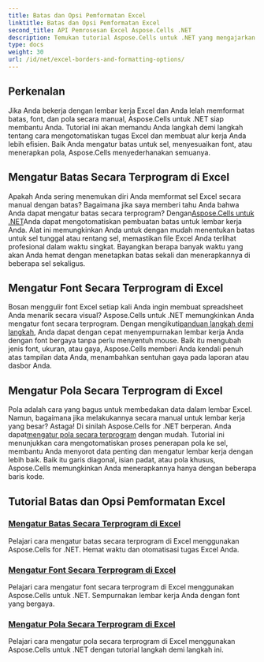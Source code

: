 ```yaml
---
title: Batas dan Opsi Pemformatan Excel
linktitle: Batas dan Opsi Pemformatan Excel
second_title: API Pemrosesan Excel Aspose.Cells .NET
description: Temukan tutorial Aspose.Cells untuk .NET yang mengajarkan Anda cara mengatur batas, font, dan pola Excel secara terprogram, menghemat waktu dan menyempurnakan spreadsheet Anda.
type: docs
weight: 30
url: /id/net/excel-borders-and-formatting-options/
---
```

## Perkenalan

Jika Anda bekerja dengan lembar kerja Excel dan Anda lelah memformat batas, font, dan pola secara manual, Aspose.Cells untuk .NET siap membantu Anda. Tutorial ini akan memandu Anda langkah demi langkah tentang cara mengotomatiskan tugas Excel dan membuat alur kerja Anda lebih efisien. Baik Anda mengatur batas untuk sel, menyesuaikan font, atau menerapkan pola, Aspose.Cells menyederhanakan semuanya.

## Mengatur Batas Secara Terprogram di Excel

 Apakah Anda sering menemukan diri Anda memformat sel Excel secara manual dengan batas? Bagaimana jika saya memberi tahu Anda bahwa Anda dapat mengatur batas secara terprogram? Dengan[Aspose.Cells untuk .NET](./setting-border/)Anda dapat mengotomatiskan pembuatan batas untuk lembar kerja Anda. Alat ini memungkinkan Anda untuk dengan mudah menentukan batas untuk sel tunggal atau rentang sel, memastikan file Excel Anda terlihat profesional dalam waktu singkat. Bayangkan berapa banyak waktu yang akan Anda hemat dengan menetapkan batas sekali dan menerapkannya di beberapa sel sekaligus.

## Mengatur Font Secara Terprogram di Excel

 Bosan menggulir font Excel setiap kali Anda ingin membuat spreadsheet Anda menarik secara visual? Aspose.Cells untuk .NET memungkinkan Anda mengatur font secara terprogram. Dengan mengikuti[panduan langkah demi langkah](./setting-font/), Anda dapat dengan cepat menyempurnakan lembar kerja Anda dengan font bergaya tanpa perlu menyentuh mouse. Baik itu mengubah jenis font, ukuran, atau gaya, Aspose.Cells memberi Anda kendali penuh atas tampilan data Anda, menambahkan sentuhan gaya pada laporan atau dasbor Anda.

## Mengatur Pola Secara Terprogram di Excel

Pola adalah cara yang bagus untuk membedakan data dalam lembar Excel. Namun, bagaimana jika melakukannya secara manual untuk lembar kerja yang besar? Astaga! Di sinilah Aspose.Cells for .NET berperan. Anda dapat[mengatur pola secara terprogram](./setting-pattern/) dengan mudah. Tutorial ini menunjukkan cara mengotomatiskan proses penerapan pola ke sel, membantu Anda menyorot data penting dan mengatur lembar kerja dengan lebih baik. Baik itu garis diagonal, isian padat, atau pola khusus, Aspose.Cells memungkinkan Anda menerapkannya hanya dengan beberapa baris kode.

## Tutorial Batas dan Opsi Pemformatan Excel
### [Mengatur Batas Secara Terprogram di Excel](./setting-border/)
Pelajari cara mengatur batas secara terprogram di Excel menggunakan Aspose.Cells for .NET. Hemat waktu dan otomatisasi tugas Excel Anda.
### [Mengatur Font Secara Terprogram di Excel](./setting-font/)
Pelajari cara mengatur font secara terprogram di Excel menggunakan Aspose.Cells untuk .NET. Sempurnakan lembar kerja Anda dengan font yang bergaya.
### [Mengatur Pola Secara Terprogram di Excel](./setting-pattern/)
Pelajari cara mengatur pola secara terprogram di Excel menggunakan Aspose.Cells untuk .NET dengan tutorial langkah demi langkah ini.